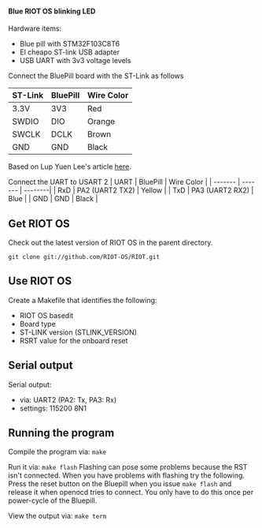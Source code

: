 #### Blue RIOT OS blinking LED

Hardware items:
- Blue pill with STM32F103C8T6
- El cheapo ST-link USB adapter
- USB UART with 3v3 voltage levels 

Connect the BluePill board with the ST-Link as follows

| ST-Link | BluePill | Wire Color |
| ------- | ------- | --------|
| 3.3V | 3V3 | Red |
| SWDIO | DIO | Orange |
| SWCLK | DCLK | Brown |
| GND |  GND | Black |

Based on Lup Yuen Lee's article [here](https://medium.com/@ly.lee/connect-the-nb-iot-hardware-stm32-blue-pill-and-quectel-bc95-g-module-978920c964b1).  

Connect the UART to USART 2 
| UART | BluePill | Wire Color |
| ------- | ------- | --------|
| RxD | PA2 (UART2 TX2) | Yellow |
| TxD | PA3 (UART2 RX2) | Blue |
| GND | GND | Black |


## Get RIOT OS

Check out the latest version of RIOT OS in the parent directory.

```git clone git://github.com/RIOT-OS/RIOT.git```

## Use RIOT OS
Create a Makefile that identifies the following:
- RIOT OS basedit
- Board type
- ST-LINK version (STLINK_VERSION)
- RSRT value for the onboard reset

## Serial output

Serial output: 
- via: UART2 (PA2: Tx, PA3: Rx)
- settings: 115200 8N1

## Running the program

Compile the program via: `make`

Run it via: `make flash`
Flashing can pose some problems because the RST isn't connected. When you have problems with flashing try the following. Press the reset button on the Bluepill when you issue `make flash` and release it when openocd tries to connect. You only have to do this once per power-cycle of the Bluepill. 

View the output via: `make term`

